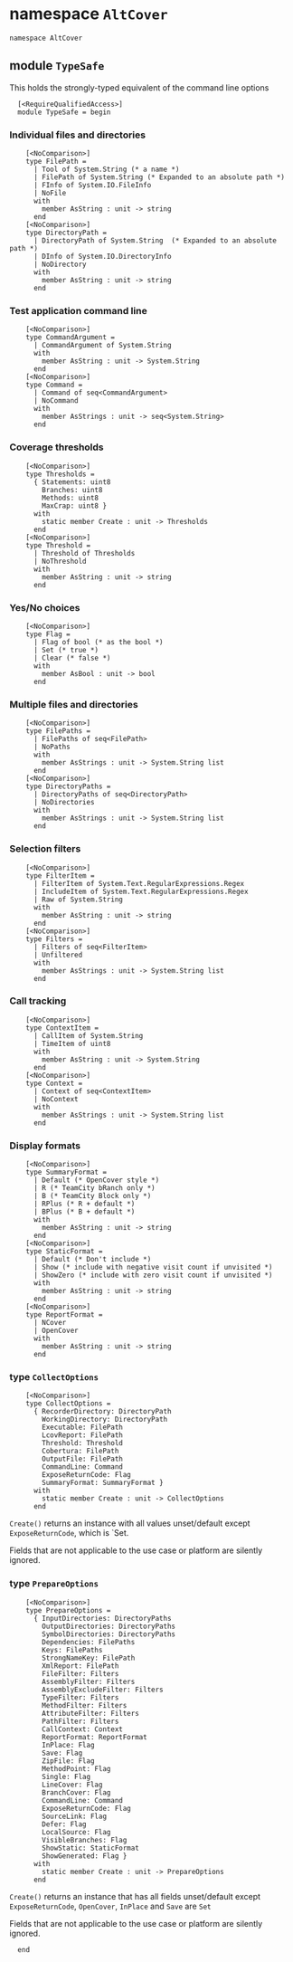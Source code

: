 

# namespace `AltCover`
```
namespace AltCover
```






## module `TypeSafe`
This holds the strongly-typed equivalent of the command line options
```
  [<RequireQualifiedAccess>]
  module TypeSafe = begin
```
### Individual files and directories
```
    [<NoComparison>]
    type FilePath =
      | Tool of System.String (* a name *)
      | FilePath of System.String (* Expanded to an absolute path *)
      | FInfo of System.IO.FileInfo
      | NoFile
      with
        member AsString : unit -> string
      end
    [<NoComparison>]
    type DirectoryPath =
      | DirectoryPath of System.String  (* Expanded to an absolute path *)
      | DInfo of System.IO.DirectoryInfo
      | NoDirectory
      with
        member AsString : unit -> string
      end
```
### Test application command line
```
    [<NoComparison>]
    type CommandArgument =
      | CommandArgument of System.String
      with
        member AsString : unit -> System.String
      end
    [<NoComparison>]
    type Command =
      | Command of seq<CommandArgument>
      | NoCommand
      with
        member AsStrings : unit -> seq<System.String>
      end
```
### Coverage thresholds
```
    [<NoComparison>]
    type Thresholds =
      { Statements: uint8
        Branches: uint8
        Methods: uint8
        MaxCrap: uint8 }
      with
        static member Create : unit -> Thresholds
      end
    [<NoComparison>]
    type Threshold =
      | Threshold of Thresholds
      | NoThreshold
      with
        member AsString : unit -> string
      end
```
### Yes/No choices
```
    [<NoComparison>]
    type Flag =
      | Flag of bool (* as the bool *)
      | Set (* true *)
      | Clear (* false *)
      with
        member AsBool : unit -> bool
      end
```
### Multiple files and directories
```
    [<NoComparison>]
    type FilePaths =
      | FilePaths of seq<FilePath>
      | NoPaths
      with
        member AsStrings : unit -> System.String list
      end
    [<NoComparison>]
    type DirectoryPaths =
      | DirectoryPaths of seq<DirectoryPath>
      | NoDirectories
      with
        member AsStrings : unit -> System.String list
      end
```
### Selection filters
```
    [<NoComparison>]
    type FilterItem =
      | FilterItem of System.Text.RegularExpressions.Regex
      | IncludeItem of System.Text.RegularExpressions.Regex
      | Raw of System.String
      with
        member AsString : unit -> string
      end
    [<NoComparison>]
    type Filters =
      | Filters of seq<FilterItem>
      | Unfiltered
      with
        member AsStrings : unit -> System.String list
      end
```
### Call tracking
```
    [<NoComparison>]
    type ContextItem =
      | CallItem of System.String
      | TimeItem of uint8
      with
        member AsString : unit -> System.String
      end
    [<NoComparison>]
    type Context =
      | Context of seq<ContextItem>
      | NoContext
      with
        member AsStrings : unit -> System.String list
      end
```
### Display formats
```
    [<NoComparison>]
    type SummaryFormat =
      | Default (* OpenCover style *)
      | R (* TeamCity bRanch only *)
      | B (* TeamCity Block only *)
      | RPlus (* R + default *)
      | BPlus (* B + default *)
      with
        member AsString : unit -> string
      end
    [<NoComparison>]
    type StaticFormat =
      | Default (* Don't include *)
      | Show (* include with negative visit count if unvisited *)
      | ShowZero (* include with zero visit count if unvisited *)
      with
        member AsString : unit -> string
      end
    [<NoComparison>]
    type ReportFormat =
      | NCover
      | OpenCover
      with
        member AsString : unit -> string
      end
```
### type `CollectOptions`
```
    [<NoComparison>]
    type CollectOptions =
      { RecorderDirectory: DirectoryPath
        WorkingDirectory: DirectoryPath
        Executable: FilePath
        LcovReport: FilePath
        Threshold: Threshold
        Cobertura: FilePath
        OutputFile: FilePath
        CommandLine: Command
        ExposeReturnCode: Flag
        SummaryFormat: SummaryFormat }
      with
        static member Create : unit -> CollectOptions
      end
```
`Create()` returns an instance with all values unset/default except `ExposeReturnCode`, which is `Set.

Fields that are not applicable to the use case or platform are silently ignored.

### type `PrepareOptions`
```
    [<NoComparison>]
    type PrepareOptions =
      { InputDirectories: DirectoryPaths
        OutputDirectories: DirectoryPaths
        SymbolDirectories: DirectoryPaths
        Dependencies: FilePaths
        Keys: FilePaths
        StrongNameKey: FilePath
        XmlReport: FilePath
        FileFilter: Filters
        AssemblyFilter: Filters
        AssemblyExcludeFilter: Filters
        TypeFilter: Filters
        MethodFilter: Filters
        AttributeFilter: Filters
        PathFilter: Filters
        CallContext: Context
        ReportFormat: ReportFormat
        InPlace: Flag
        Save: Flag
        ZipFile: Flag
        MethodPoint: Flag
        Single: Flag
        LineCover: Flag
        BranchCover: Flag
        CommandLine: Command
        ExposeReturnCode: Flag
        SourceLink: Flag
        Defer: Flag
        LocalSource: Flag
        VisibleBranches: Flag
        ShowStatic: StaticFormat
        ShowGenerated: Flag }
      with
        static member Create : unit -> PrepareOptions
      end
```
`Create()` returns an instance that has all fields unset/default except `ExposeReturnCode`, `OpenCover`, `InPlace` and `Save` are `Set`

Fields that are not applicable to the use case or platform are silently ignored.

```
  end
 ```
